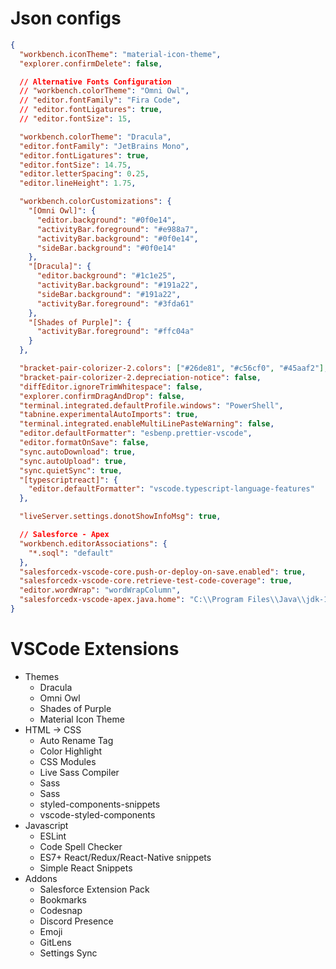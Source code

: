 # Json configs
```json
{
  "workbench.iconTheme": "material-icon-theme",
  "explorer.confirmDelete": false,

  // Alternative Fonts Configuration
  // "workbench.colorTheme": "Omni Owl",
  // "editor.fontFamily": "Fira Code",
  // "editor.fontLigatures": true,
  // "editor.fontSize": 15,

  "workbench.colorTheme": "Dracula",
  "editor.fontFamily": "JetBrains Mono",
  "editor.fontLigatures": true,
  "editor.fontSize": 14.75,
  "editor.letterSpacing": 0.25,
  "editor.lineHeight": 1.75,

  "workbench.colorCustomizations": {
    "[Omni Owl]": {
      "editor.background": "#0f0e14",
      "activityBar.foreground": "#e988a7",
      "activityBar.background": "#0f0e14",
      "sideBar.background": "#0f0e14"
    },
    "[Dracula]": {
      "editor.background": "#1c1e25",
      "activityBar.background": "#191a22",
      "sideBar.background": "#191a22",
      "activityBar.foreground": "#3fda61"
    },
    "[Shades of Purple]": {
      "activityBar.foreground": "#ffc04a"
    }
  },

  "bracket-pair-colorizer-2.colors": ["#26de81", "#c56cf0", "#45aaf2"],
  "bracket-pair-colorizer-2.depreciation-notice": false,
  "diffEditor.ignoreTrimWhitespace": false,
  "explorer.confirmDragAndDrop": false,
  "terminal.integrated.defaultProfile.windows": "PowerShell",
  "tabnine.experimentalAutoImports": true,
  "terminal.integrated.enableMultiLinePasteWarning": false,
  "editor.defaultFormatter": "esbenp.prettier-vscode",
  "editor.formatOnSave": false,
  "sync.autoDownload": true,
  "sync.autoUpload": true,
  "sync.quietSync": true,
  "[typescriptreact]": {
    "editor.defaultFormatter": "vscode.typescript-language-features"
  },

  "liveServer.settings.donotShowInfoMsg": true,

  // Salesforce - Apex
  "workbench.editorAssociations": {
    "*.soql": "default"
  },
  "salesforcedx-vscode-core.push-or-deploy-on-save.enabled": true,
  "salesforcedx-vscode-core.retrieve-test-code-coverage": true,
  "editor.wordWrap": "wordWrapColumn",
  "salesforcedx-vscode-apex.java.home": "C:\\Program Files\\Java\\jdk-17.0.4.1\\"
}
```

# VSCode Extensions
* Themes
  * Dracula
  * Omni Owl
  * Shades of Purple
  * Material Icon Theme
* HTML -> CSS
  * Auto Rename Tag
  * Color Highlight
  * CSS Modules
  * Live Sass Compiler
  * Sass
  * Sass
  * styled-components-snippets
  * vscode-styled-components
* Javascript
  * ESLint
  * Code Spell Checker
  * ES7+ React/Redux/React-Native snippets
  * Simple React Snippets
* Addons
  * Salesforce Extension Pack
  * Bookmarks
  * Codesnap
  * Discord Presence
  * Emoji
  * GitLens
  * Settings Sync
